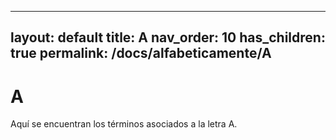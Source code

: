 
---
layout: default
title: A
nav_order: 10
has_children: true
permalink: /docs/alfabeticamente/A
---

# A

Aquí se encuentran los términos asociados a la letra A.
